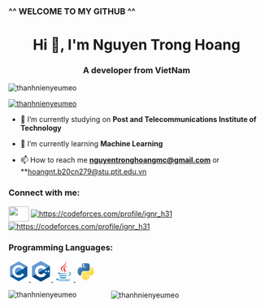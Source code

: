 ### ^^ WELCOME TO MY GITHUB ^^
<link rel="stylesheet" href="https://cdn.jsdelivr.net/npm/bootstrap@4.3.1/dist/css/bootstrap.min.css" integrity="sha384-ggOyR0iXCbMQv3Xipma34MD+dH/1fQ784/j6cY/iJTQUOhcWr7x9JvoRxT2MZw1T" crossorigin="anonymous">
<h1 align="center">Hi 👋, I'm Nguyen Trong Hoang</h1>
<h3 align="center">A developer from VietNam</h3>

<p align="left"> <img src="https://komarev.com/ghpvc/?username=thanhnienyeumeo&label=Profile%20views&color=0e75b6&style=flat" alt="thanhnienyeumeo" /> </p>

<p align="left"> <a href="https://github.com/ryo-ma/github-profile-trophy"><img src="https://github-profile-trophy.vercel.app/?username=thanhnienyeumeo" alt="thanhnienyeumeo" /></a> </p>

- 🔭 I’m currently studying on **Post and Telecommunications Institute of Technology**

- 🌱 I’m currently learning **Machine Learning**

- 📫 How to reach me **nguyentronghoangmc@gmail.com** or **hoangnt.b20cn279@stu.ptit.edu.vn


<h3 align="left">Connect with me:</h3>
<p align="left">
<a href="https://www.facebook.com/profile.php?id=100013472084619" target="blank"><img align="center" src="https://raw.githubusercontent.com/rahuldkjain/github-profile-readme-generator/master/src/images/icons/Social/facebook.svg" height="30" width="40" /></a>
<a href="https://codeforces.com/profile/Colder" target="blank"><img align="center" src="https://raw.githubusercontent.com/rahuldkjain/github-profile-readme-generator/master/src/images/icons/Social/codeforces.svg" alt="https://codeforces.com/profile/ignr_h31" height="30" width="40" /></a>
<a href="https://www.instagram.com/colder203/" target="blank"><img align="center" src="https://raw.githubusercontent.com/rahuldkjain/github-profile-readme-generator/master/src/images/icons/Social/instagram.svg" alt="https://codeforces.com/profile/ignr_h31" height="30" width="40" /></a>

<h3 align="left">Programming Languages:</h3>
<p align="left"> <a href="https://www.cprogramming.com/" target="_blank" rel="noreferrer"> <img src="https://raw.githubusercontent.com/devicons/devicon/master/icons/c/c-original.svg" alt="c" width="40" height="40"/> </a> <a href="https://www.w3schools.com/cpp/" target="_blank" rel="noreferrer"> <img src="https://raw.githubusercontent.com/devicons/devicon/master/icons/cplusplus/cplusplus-original.svg" alt="cplusplus" width="40" height="40"/> </a> <a href="https://www.java.com" target="_blank" rel="noreferrer"> <img src="https://raw.githubusercontent.com/devicons/devicon/master/icons/java/java-original.svg" alt="java" width="40" height="40"/> </a> 
     <a href="https://www.python.org" target="_blank" rel="noreferrer"> <img src="https://raw.githubusercontent.com/devicons/devicon/master/icons/python/python-original.svg" alt="python" width="40" height="40"/> </a> </p>


<div class="col">
        <p><img align="left"
                src="https://github-readme-stats.vercel.app/api/top-langs?username=thanhnienyeumeo&show_icons=true&locale=en&layout=compact"
                alt="thanhnienyeumeo" width="40%" height="10%" /></p>
        <p><img align="center" src="https://github-readme-streak-stats.herokuapp.com/?user=thanhnienyeumeo&"
                alt="thanhnienyeumeo" width="40%" height="30%"/>
        </p>

</div>
